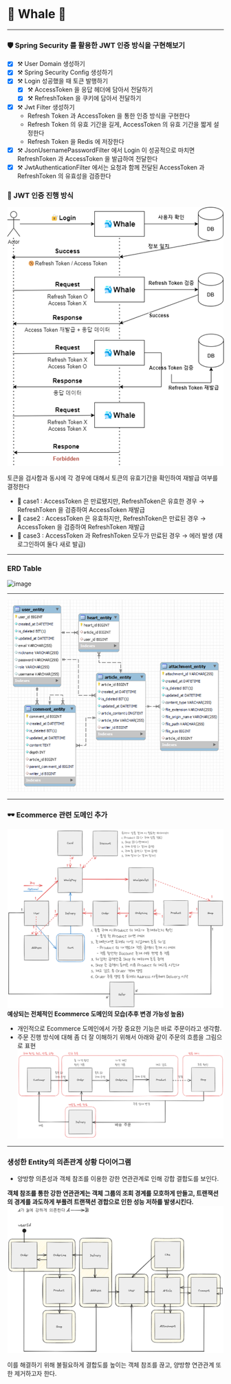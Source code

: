 # 🐳 Whale 🐳
___

### 🛡️ Spring Security 를 활용한 JWT 인증 방식을 구현해보기
- [x] ⚒️ User Domain 생성하기
- [x] ⚒️ Spring Security Config 생성하기
- [x] ⚒️ Login 성공했을 때 토큰 발행하기
    - [x] ⚒️ AccessToken 을 응답 헤더에 담아서 전달하기
    - [x] ⚒️ RefreshToken 을 쿠키에 담아서 전달하기 
- [x] ⚒️ Jwt Filter 생성하기
    - Refresh Token 과 AccessToken 을 통한 인증 방식을 구현한다
    - Refresh Token 의 유효 기간을 길게, AccessToken 의 유효 기간을 짧게 설정한다
    - Refresh Token 을 Redis 에 저장한다
- [x] ⚒️ JsonUsernamePasswordFilter 에서 Login 이 성공적으로 마치면 RefreshToken 과 AccessToken 을 발급하여 전달한다
- [x] ⚒️ JwtAuthenticationFilter 에서는 요청과 함께 전달된 AccessToken 과 RefreshToken 의 유효성을 검증한다

### 🔐 JWT 인증 진행 방식
![img.png](docs/resource/img.png)

토큰을 검사함과 동시에 각 경우에 대해서 토큰의 유효기간을 확인하여 재발급 여부를 결정한다

- 🐬 case1 : AccessToken 은 만료됐지만, RefreshToken은 유효한 경우 →  RefreshToken 을 검증하여 AccessToken 재발급
- 🐬 case2 : AccessToken 은 유효하지만, RefreshToken은 만료된 경우 →  AccessToken 을 검증하여 RefreshToken 재발급
- 🐬 case3 : AccessToken 과 RefreshToken 모두가 만료된 경우 → 에러 발생 (재 로그인하여 둘다 새로 발급)

---

### ERD Table

![image](https://github.com/BullChallenger/Whale/assets/87288460/4b44abc0-02cd-4331-8ce8-9df9219498d9)

---

![image](docs/resource/erd-v2.png)

---

### 🕶 Ecommerce 관련 도메인 추가

![image](docs/resource/Drawing%202024-02-05%2015.08.21.excalidraw.png)
**예상되는 전체적인 Ecommerce 도메인의 모습(추후 변경 가능성 높음)**

- 개인적으로 Ecommerce 도메인에서 가장 중요한 기능은 바로 주문이라고 생각함.
- 주문 진행 방식에 대해 좀 더 잘 이해하기 위해서 아래와 같이 주문의 흐름을 그림으로 표현
![image](docs/resource/Drawing%202024-02-07%2009.15.39.excalidraw.png)

---

### 생성한 Entity의 의존관계 상황 다이어그램
- 양방향 의존성과 객체 참조를 이용한 강한 연관관계로 인해 강합 결합도를 보인다.

**객체 참조를 통한 강한 연관관계는 객체 그룹의 조회 경계를 모호하게 만들고, 트랜잭션의 경계를 과도하게 부풀려 트랜잭션 경합으로 인한 성능 저하를 발생시킨다.** 
![image](/docs/resource/Whale_Dependency_Diagram.png)

이를 해결하기 위해 불필요하게 결합도를 높이는 객체 참조를 끊고, 양방향 연관관계 또한 제거하고자 한다.

